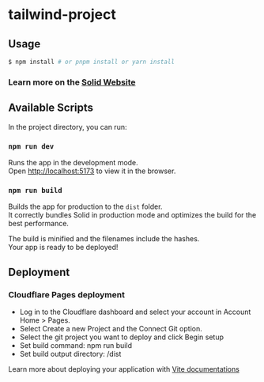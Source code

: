 # tailwind-project

## Usage

```bash
$ npm install # or pnpm install or yarn install
```

### Learn more on the [Solid Website](https://solidjs.com)

## Available Scripts

In the project directory, you can run:

### `npm run dev`

Runs the app in the development mode.<br>
Open [http://localhost:5173](http://localhost:5173) to view it in the browser.

### `npm run build`

Builds the app for production to the `dist` folder.<br>
It correctly bundles Solid in production mode and optimizes the build for the best performance.

The build is minified and the filenames include the hashes.<br>
Your app is ready to be deployed!

## Deployment

### Cloudflare Pages deployment ###

- Log in to the Cloudflare dashboard and select your account in Account Home > Pages.
- Select Create a new Project and the Connect Git option.
- Select the git project you want to deploy and click Begin setup
- Set build command: npm run build
- Set build output directory: /dist

Learn more about deploying your application with [Vite documentations](https://vitejs.dev/guide/static-deploy.html)
